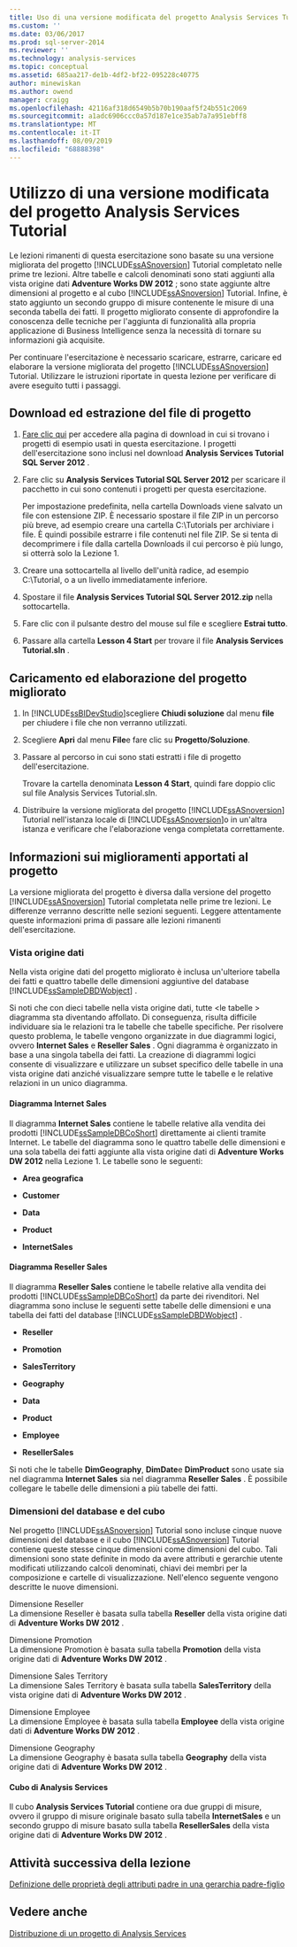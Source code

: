 ```yaml
---
title: Uso di una versione modificata del progetto Analysis Services Tutorial | Microsoft Docs
ms.custom: ''
ms.date: 03/06/2017
ms.prod: sql-server-2014
ms.reviewer: ''
ms.technology: analysis-services
ms.topic: conceptual
ms.assetid: 685aa217-de1b-4df2-bf22-095228c40775
author: minewiskan
ms.author: owend
manager: craigg
ms.openlocfilehash: 42116af318d6549b5b70b190aaf5f24b551c2069
ms.sourcegitcommit: a1adc6906ccc0a57d187e1ce35ab7a7a951ebff8
ms.translationtype: MT
ms.contentlocale: it-IT
ms.lasthandoff: 08/09/2019
ms.locfileid: "68888398"
---
```

# <a name="using-a-modified-version-of-the-analysis-services-tutorial-project"></a>Utilizzo di una versione modificata del progetto Analysis Services Tutorial
  Le lezioni rimanenti di questa esercitazione sono basate su una versione migliorata del progetto [!INCLUDE[ssASnoversion](../includes/ssasnoversion-md.md)] Tutorial completato nelle prime tre lezioni. Altre tabelle e calcoli denominati sono stati aggiunti alla vista origine dati **Adventure Works DW 2012** ; sono state aggiunte altre dimensioni al progetto e al cubo [!INCLUDE[ssASnoversion](../includes/ssasnoversion-md.md)] Tutorial. Infine, è stato aggiunto un secondo gruppo di misure contenente le misure di una seconda tabella dei fatti. Il progetto migliorato consente di approfondire la conoscenza delle tecniche per l'aggiunta di funzionalità alla propria applicazione di Business Intelligence senza la necessità di tornare su informazioni già acquisite.  
  
 Per continuare l'esercitazione è necessario scaricare, estrarre, caricare ed elaborare la versione migliorata del progetto [!INCLUDE[ssASnoversion](../includes/ssasnoversion-md.md)] Tutorial.  Utilizzare le istruzioni riportate in questa lezione per verificare di avere eseguito tutti i passaggi.  
  
## <a name="downloading-and-extracting-the-project-file"></a>Download ed estrazione del file di progetto  
  
1.  [Fare clic qui](https://go.microsoft.com/fwlink/?LinkID=221866) per accedere alla pagina di download in cui si trovano i progetti di esempio usati in questa esercitazione. I progetti dell'esercitazione sono inclusi nel download **Analysis Services Tutorial SQL Server 2012** .  
  
2.  Fare clic su **Analysis Services Tutorial SQL Server 2012** per scaricare il pacchetto in cui sono contenuti i progetti per questa esercitazione.  
  
     Per impostazione predefinita, nella cartella Downloads viene salvato un file con estensione ZIP. È necessario spostare il file ZIP in un percorso più breve, ad esempio creare una cartella C:\Tutorials per archiviare i file.  È quindi possibile estrarre i file contenuti nel file ZIP. Se si tenta di decomprimere i file dalla cartella Downloads il cui percorso è più lungo, si otterrà solo la Lezione 1.  
  
3.  Creare una sottocartella al livello dell'unità radice, ad esempio C:\Tutorial, o a un livello immediatamente inferiore.  
  
4.  Spostare il file **Analysis Services Tutorial SQL Server 2012.zip** nella sottocartella.  
  
5.  Fare clic con il pulsante destro del mouse sul file e scegliere **Estrai tutto**.  
  
6.  Passare alla cartella **Lesson 4 Start** per trovare il file **Analysis Services Tutorial.sln** .  
  
## <a name="loading-and-processing-the-enhanced-project"></a>Caricamento ed elaborazione del progetto migliorato  
  
1.  In [!INCLUDE[ssBIDevStudio](../includes/ssbidevstudio-md.md)]scegliere **Chiudi soluzione** dal menu **file** per chiudere i file che non verranno utilizzati.  
  
2.  Scegliere **Apri** dal menu **File**e fare clic su **Progetto/Soluzione**.  
  
3.  Passare al percorso in cui sono stati estratti i file di progetto dell'esercitazione.  
  
     Trovare la cartella denominata **Lesson 4 Start**, quindi fare doppio clic sul file Analysis Services Tutorial.sln.  
  
4.  Distribuire la versione migliorata del progetto [!INCLUDE[ssASnoversion](../includes/ssasnoversion-md.md)] Tutorial nell'istanza locale di [!INCLUDE[ssASnoversion](../includes/ssasnoversion-md.md)]o in un'altra istanza e verificare che l'elaborazione venga completata correttamente.  
  
## <a name="understanding-the-enhancements-to-the-project"></a>Informazioni sui miglioramenti apportati al progetto  
 La versione migliorata del progetto è diversa dalla versione del progetto [!INCLUDE[ssASnoversion](../includes/ssasnoversion-md.md)] Tutorial completata nelle prime tre lezioni. Le differenze verranno descritte nelle sezioni seguenti. Leggere attentamente queste informazioni prima di passare alle lezioni rimanenti dell'esercitazione.  
  
### <a name="data-source-view"></a>Vista origine dati  
 Nella vista origine dati del progetto migliorato è inclusa un'ulteriore tabella dei fatti e quattro tabelle delle dimensioni aggiuntive del database [!INCLUDE[ssSampleDBDWobject](../includes/sssampledbdwobject-md.md)] .  
  
 Si noti che con dieci tabelle nella vista origine dati, tutte \<le tabelle > diagramma sta diventando affollato. Di conseguenza, risulta difficile individuare sia le relazioni tra le tabelle che tabelle specifiche. Per risolvere questo problema, le tabelle vengono organizzate in due diagrammi logici, ovvero **Internet Sales** e **Reseller Sales** . Ogni diagramma è organizzato in base a una singola tabella dei fatti. La creazione di diagrammi logici consente di visualizzare e utilizzare un subset specifico delle tabelle in una vista origine dati anziché visualizzare sempre tutte le tabelle e le relative relazioni in un unico diagramma.  
  
#### <a name="internet-sales-diagram"></a>Diagramma Internet Sales  
 Il diagramma **Internet Sales** contiene le tabelle relative alla vendita dei prodotti [!INCLUDE[ssSampleDBCoShort](../includes/sssampledbcoshort-md.md)] direttamente ai clienti tramite Internet. Le tabelle del diagramma sono le quattro tabelle delle dimensioni e una sola tabella dei fatti aggiunte alla vista origine dati di **Adventure Works DW 2012** nella Lezione 1. Le tabelle sono le seguenti:  
  
-   **Area geografica**  
  
-   **Customer**  
  
-   **Data**  
  
-   **Product**  
  
-   **InternetSales**  
  
#### <a name="reseller-sales-diagram"></a>Diagramma Reseller Sales  
 Il diagramma **Reseller Sales** contiene le tabelle relative alla vendita dei prodotti [!INCLUDE[ssSampleDBCoShort](../includes/sssampledbcoshort-md.md)] da parte dei rivenditori. Nel diagramma sono incluse le seguenti sette tabelle delle dimensioni e una tabella dei fatti del database [!INCLUDE[ssSampleDBDWobject](../includes/sssampledbdwobject-md.md)] .  
  
-   **Reseller**  
  
-   **Promotion**  
  
-   **SalesTerritory**  
  
-   **Geography**  
  
-   **Data**  
  
-   **Product**  
  
-   **Employee**  
  
-   **ResellerSales**  
  
 Si noti che le tabelle **DimGeography**, **DimDate**e **DimProduct** sono usate sia nel diagramma **Internet Sales** sia nel diagramma **Reseller Sales** . È possibile collegare le tabelle delle dimensioni a più tabelle dei fatti.  
  
### <a name="database-and-cube-dimensions"></a>Dimensioni del database e del cubo  
 Nel progetto [!INCLUDE[ssASnoversion](../includes/ssasnoversion-md.md)] Tutorial sono incluse cinque nuove dimensioni del database e il cubo [!INCLUDE[ssASnoversion](../includes/ssasnoversion-md.md)] Tutorial contiene queste stesse cinque dimensioni come dimensioni del cubo. Tali dimensioni sono state definite in modo da avere attributi e gerarchie utente modificati utilizzando calcoli denominati, chiavi dei membri per la composizione e cartelle di visualizzazione. Nell'elenco seguente vengono descritte le nuove dimensioni.  
  
 Dimensione Reseller  
 La dimensione Reseller è basata sulla tabella **Reseller** della vista origine dati di **Adventure Works DW 2012** .  
  
 Dimensione Promotion  
 La dimensione Promotion è basata sulla tabella **Promotion** della vista origine dati di **Adventure Works DW 2012** .  
  
 Dimensione Sales Territory  
 La dimensione Sales Territory è basata sulla tabella **SalesTerritory** della vista origine dati di **Adventure Works DW 2012** .  
  
 Dimensione Employee  
 La dimensione Employee è basata sulla tabella **Employee** della vista origine dati di **Adventure Works DW 2012** .  
  
 Dimensione Geography  
 La dimensione Geography è basata sulla tabella **Geography** della vista origine dati di **Adventure Works DW 2012** .  
  
#### <a name="analysis-services-cube"></a>Cubo di Analysis Services  
 Il cubo **Analysis Services Tutorial** contiene ora due gruppi di misure, ovvero il gruppo di misure originale basato sulla tabella **InternetSales** e un secondo gruppo di misure basato sulla tabella **ResellerSales** della vista origine dati di **Adventure Works DW 2012** .  
  
## <a name="next-task-in-lesson"></a>Attività successiva della lezione  
 [Definizione delle proprietà degli attributi padre in una gerarchia padre-figlio](lesson-4-2-defining-parent-attribute-properties-in-a-parent-child-hierarchy.md) 
  
## <a name="see-also"></a>Vedere anche  
 [Distribuzione di un progetto di Analysis Services](https://docs.microsoft.com/analysis-services/lesson-2-5-deploying-an-analysis-services-project)  
  
  
